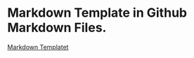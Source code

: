 # Markdown Template in Github Markdown Files.

[Markdown Templatet](https://github.com/IzanamiiDevv/Markdown-Template/Template/markdown.md)
